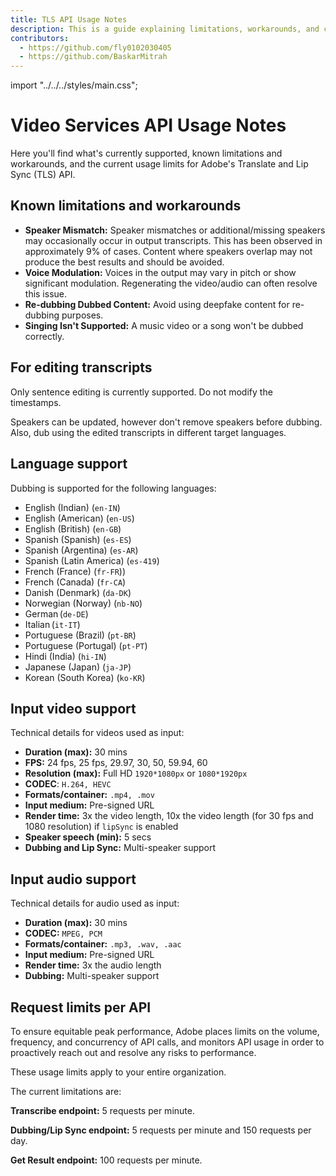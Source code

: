 ```yaml
---
title: TLS API Usage Notes
description: This is a guide explaining limitations, workarounds, and current support for the TLS API.
contributors:
  - https://github.com/fly0102030405
  - https://github.com/BaskarMitrah
---
```


import "../../../styles/main.css";

# Video Services API Usage Notes

Here you'll find what's currently supported, known limitations and workarounds, and the current usage limits for Adobe's Translate and Lip Sync (TLS) API.

## Known limitations and workarounds

- **Speaker Mismatch:** Speaker mismatches or additional/missing speakers may occasionally occur in output transcripts. This has been observed in approximately 9% of cases. Content where speakers overlap may not produce the best results and should be avoided.
- **Voice Modulation:** Voices in the output may vary in pitch or show significant modulation. Regenerating the video/audio can often resolve this issue.
- **Re-dubbing Dubbed Content:** Avoid using deepfake content for re-dubbing purposes.
- **Singing Isn't Supported:** A music video or a song won't be dubbed correctly.

## For editing transcripts

Only sentence editing is currently supported. Do not modify the timestamps.

Speakers can be updated, however don't remove speakers before dubbing. Also, dub using the edited transcripts in different target languages.

## Language support

Dubbing is supported for the following languages:

- English (Indian) (`en-IN`)
- English (American) (`en-US`)
- English (British) (`en-GB`)
- Spanish (Spanish) (`es-ES`)
- Spanish (Argentina) (`es-AR`)
- Spanish (Latin America) (`es-419`)
- French (France) (`fr-FR`))
- French (Canada) (`fr-CA`)
- Danish (Denmark) (`da-DK`)
- Norwegian (Norway) (`nb-NO`)
- German (`de-DE`)
- Italian (`it-IT`)
- Portuguese (Brazil) (`pt-BR`)
- Portuguese (Portugal) (`pt-PT`)
- Hindi (India) (`hi-IN`)
- Japanese (Japan) (`ja-JP`)
- Korean (South Korea) (`ko-KR`)

## Input video support

Technical details for videos used as input:

- **Duration (max):** 30 mins
- **FPS:** 24 fps, 25 fps, 29.97, 30, 50, 59.94, 60
- **Resolution (max):** Full HD `1920*1080px` or `1080*1920px`
- **CODEC**: `H.264, HEVC`
- **Formats/container:** `.mp4, .mov`
- **Input medium:** Pre-signed URL
- **Render time:** 3x the video length, 10x the video length (for 30 fps and 1080 resolution) if `lipSync` is enabled
- **Speaker speech (min):** 5 secs
- **Dubbing and Lip Sync:** Multi-speaker support

## Input audio support

Technical details for audio used as input:

- **Duration (max):** 30 mins
- **CODEC:** `MPEG, PCM`
- **Formats/container:** `.mp3, .wav, .aac`
- **Input medium:** Pre-signed URL
- **Render time:** 3x the audio length
- **Dubbing:** Multi-speaker support

## Request limits per API

To ensure equitable peak performance, Adobe places limits on the volume, frequency, and concurrency of API calls, and monitors API usage in order to proactively reach out and resolve any risks to performance.

<InlineAlert variant="warning" slots="text1" />

These usage limits apply to your entire organization. <br/>

The current limitations are:

**Transcribe endpoint:** 5 requests per minute.

**Dubbing/Lip Sync endpoint:**  5 requests per minute and 150 requests per day.

**Get Result endpoint:** 100 requests per minute.
